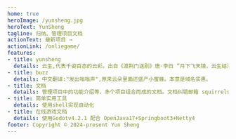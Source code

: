 ```yaml
---
home: true
heroImage: /yunsheng.jpg
heroText: YunSheng
tagline: 归纳、管理项目文档
actionText: 最新项目 →
actionLink: /onliegame/
features:
- title: yunsheng
  details: 云生,代表千姿百态的云彩。出自《渡荆门送别》唐·李白 “月下飞天镜，云生结海楼。”
- title: buzz
  details: 中文翻译:"发出嗡嗡声",原来云朵里面还盛产小蜜蜂。本意是域名实惠。
- title: 文档
  details: 管理项目中的功能介绍等，多个项目组合而成的文档。文档纠错邮箱 squirrelsflying@163.com
- title: 简单实用工具
  details: 使用shell实现自动化
- title: 在线游戏文档
  details: 使用Godotv4.2.1 配合 OpenJava17+Springboot3+Netty4
footer: Copyright © 2024-present Yun Sheng
---
```

